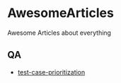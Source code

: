 # AwesomeArticles
Awesome Articles about everything

## QA
- [test-case-prioritization](https://www.browserstack.com/guide/test-case-prioritization)
